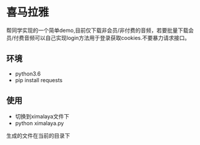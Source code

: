 # 喜马拉雅

帮同学实现的一个简单demo,目前仅下载非会员/非付费的音频，若要批量下载会员/付费音频可以自己实现login方法用于登录获取cookies.不要暴力请求接口。

## 环境
- python3.6
- pip install requests

## 使用
- 切换到ximalaya文件下
- python ximalaya.py

生成的文件在当前的目录下